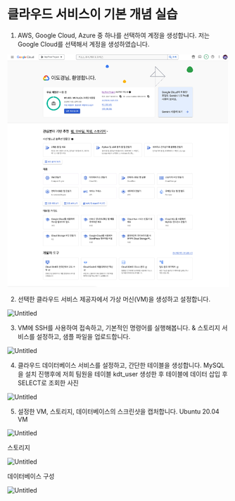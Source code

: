# 클라우드 서비스이 기본 개념 실습

1. AWS, Google Cloud, Azure 중 하나를 선택하여 계정을 생성합니다.
저는 Google Cloud를 선택해서 계정을 생성하였습니다.

![Untitled](./personal_learning_mission_01/Untitled.png)

2. 선택한 클라우드 서비스 제공자에서 가상 머신(VM)을 생성하고 설정합니다.

![Untitled](%E1%84%8F%E1%85%B3%E1%86%AF%E1%84%85%E1%85%A1%E1%84%8B%E1%85%AE%E1%84%83%E1%85%B3%20%E1%84%89%E1%85%A5%E1%84%87%E1%85%B5%E1%84%89%E1%85%B3%E1%84%8B%E1%85%B5%20%E1%84%80%E1%85%B5%E1%84%87%E1%85%A9%E1%86%AB%20%E1%84%80%E1%85%A2%E1%84%82%E1%85%A7%E1%86%B7%20%E1%84%89%E1%85%B5%E1%86%AF%E1%84%89%E1%85%B3%E1%86%B8%200e9911c02816453bbb5ac900dca23bd8/Untitled%201.png)

3. VM에 SSH를 사용하여 접속하고, 기본적인 명령어를 실행해봅니다.  & 스토리지 서비스를 설정하고, 샘플 파일을 업로드합니다.

![Untitled](%E1%84%8F%E1%85%B3%E1%86%AF%E1%84%85%E1%85%A1%E1%84%8B%E1%85%AE%E1%84%83%E1%85%B3%20%E1%84%89%E1%85%A5%E1%84%87%E1%85%B5%E1%84%89%E1%85%B3%E1%84%8B%E1%85%B5%20%E1%84%80%E1%85%B5%E1%84%87%E1%85%A9%E1%86%AB%20%E1%84%80%E1%85%A2%E1%84%82%E1%85%A7%E1%86%B7%20%E1%84%89%E1%85%B5%E1%86%AF%E1%84%89%E1%85%B3%E1%86%B8%200e9911c02816453bbb5ac900dca23bd8/Untitled%202.png)

4. 클라우드 데이터베이스 서비스를 설정하고, 간단한 테이블을 생성합니다.
MySQL을 설치 진행후에 저희 팀원을 테이블 kdt_user 생성한 후 테이블에 데이터 삽입 후 SELECT로 조회한 사진 

![Untitled](%E1%84%8F%E1%85%B3%E1%86%AF%E1%84%85%E1%85%A1%E1%84%8B%E1%85%AE%E1%84%83%E1%85%B3%20%E1%84%89%E1%85%A5%E1%84%87%E1%85%B5%E1%84%89%E1%85%B3%E1%84%8B%E1%85%B5%20%E1%84%80%E1%85%B5%E1%84%87%E1%85%A9%E1%86%AB%20%E1%84%80%E1%85%A2%E1%84%82%E1%85%A7%E1%86%B7%20%E1%84%89%E1%85%B5%E1%86%AF%E1%84%89%E1%85%B3%E1%86%B8%200e9911c02816453bbb5ac900dca23bd8/Untitled%203.png)

5. 설정한 VM, 스토리지, 데이터베이스의 스크린샷을 캡처합니다.
Ubuntu 20.04 VM

![Untitled](%E1%84%8F%E1%85%B3%E1%86%AF%E1%84%85%E1%85%A1%E1%84%8B%E1%85%AE%E1%84%83%E1%85%B3%20%E1%84%89%E1%85%A5%E1%84%87%E1%85%B5%E1%84%89%E1%85%B3%E1%84%8B%E1%85%B5%20%E1%84%80%E1%85%B5%E1%84%87%E1%85%A9%E1%86%AB%20%E1%84%80%E1%85%A2%E1%84%82%E1%85%A7%E1%86%B7%20%E1%84%89%E1%85%B5%E1%86%AF%E1%84%89%E1%85%B3%E1%86%B8%200e9911c02816453bbb5ac900dca23bd8/Untitled%204.png)

스토리지

![Untitled](%E1%84%8F%E1%85%B3%E1%86%AF%E1%84%85%E1%85%A1%E1%84%8B%E1%85%AE%E1%84%83%E1%85%B3%20%E1%84%89%E1%85%A5%E1%84%87%E1%85%B5%E1%84%89%E1%85%B3%E1%84%8B%E1%85%B5%20%E1%84%80%E1%85%B5%E1%84%87%E1%85%A9%E1%86%AB%20%E1%84%80%E1%85%A2%E1%84%82%E1%85%A7%E1%86%B7%20%E1%84%89%E1%85%B5%E1%86%AF%E1%84%89%E1%85%B3%E1%86%B8%200e9911c02816453bbb5ac900dca23bd8/Untitled%205.png)

데이터베이스 구성

![Untitled](%E1%84%8F%E1%85%B3%E1%86%AF%E1%84%85%E1%85%A1%E1%84%8B%E1%85%AE%E1%84%83%E1%85%B3%20%E1%84%89%E1%85%A5%E1%84%87%E1%85%B5%E1%84%89%E1%85%B3%E1%84%8B%E1%85%B5%20%E1%84%80%E1%85%B5%E1%84%87%E1%85%A9%E1%86%AB%20%E1%84%80%E1%85%A2%E1%84%82%E1%85%A7%E1%86%B7%20%E1%84%89%E1%85%B5%E1%86%AF%E1%84%89%E1%85%B3%E1%86%B8%200e9911c02816453bbb5ac900dca23bd8/Untitled%206.png)
